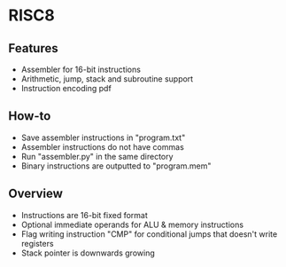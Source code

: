 # RISC8

## Features 
- Assembler for 16-bit instructions
- Arithmetic, jump, stack and subroutine support
- Instruction encoding pdf

## How-to
- Save assembler instructions in "program.txt"
- Assembler instructions do not have commas
- Run "assembler.py" in the same directory
- Binary instructions are outputted to "program.mem"

## Overview
- Instructions are 16-bit fixed format
- Optional immediate operands for ALU & memory instructions
- Flag writing instruction "CMP" for conditional jumps that doesn't write registers
- Stack pointer is downwards growing
